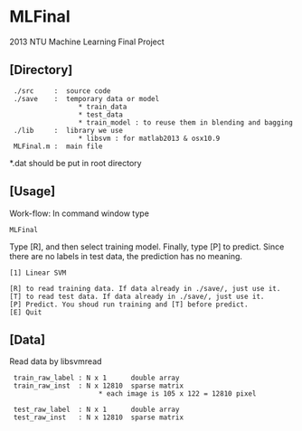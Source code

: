 MLFinal
=======

2013 NTU Machine Learning Final Project


[Directory]
---------------------
```
 ./src     :  source code
 ./save    :  temporary data or model
                 * train_data
                 * test_data
                 * train_model : to reuse them in blending and bagging
 ./lib     :  library we use
                 * libsvm : for matlab2013 & osx10.9
 MLFinal.m :  main file
```
*.dat should be put in root directory

[Usage]
---------------------
Work-flow:
In command window type 
```
MLFinal
```
Type [R], and then select training model. Finally, type [P] to predict.
Since there are no labels in test data, the prediction has no meaning.

```
[1] Linear SVM

[R] to read training data. If data already in ./save/, just use it.
[T] to read test data. If data already in ./save/, just use it.
[P] Predict. You shoud run training and [T] before predict.
[E] Quit
```
  
[Data]
---------------------
Read data by libsvmread
```
 train_raw_label : N x 1      double array
 train_raw_inst  : N x 12810  sparse matrix
                      * each image is 105 x 122 = 12810 pixel

 test_raw_label  : N x 1      double array
 test_raw_inst   : N x 12810  sparse matrix
```

